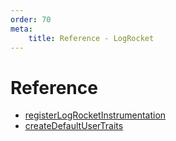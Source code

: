 ```yaml
---
order: 70
meta:
    title: Reference - LogRocket
---
```


# Reference

- [registerLogRocketInstrumentation](./registerLogRocketInstrumentation.md)
- [createDefaultUserTraits](./createDefaultUserTraits.md)
